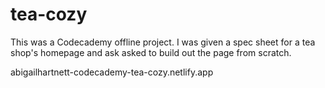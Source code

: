 # tea-cozy
This was a Codecademy offline project. I was given a spec sheet for a tea shop's homepage and ask asked to build out the page from scratch.

abigailhartnett-codecademy-tea-cozy.netlify.app
